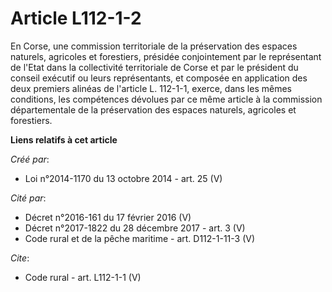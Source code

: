 # Article L112-1-2

En Corse, une commission territoriale de la préservation des espaces naturels, agricoles et forestiers, présidée
conjointement par le représentant de l'Etat dans la collectivité territoriale de Corse et par le président du conseil
exécutif ou leurs représentants, et composée en application des deux premiers alinéas de l'article L. 112-1-1, exerce, dans
les mêmes conditions, les compétences dévolues par ce même article à la commission départementale de la préservation des
espaces naturels, agricoles et forestiers.

**Liens relatifs à cet article**

_Créé par_:

  - Loi n°2014-1170 du 13 octobre 2014 - art. 25 (V)

_Cité par_:

  - Décret n°2016-161 du 17 février 2016 (V)
  - Décret n°2017-1822 du 28 décembre 2017 - art. 3 (V)
  - Code rural et de la pêche maritime - art. D112-1-11-3 (V)

_Cite_:

  - Code rural - art. L112-1-1 (V)
